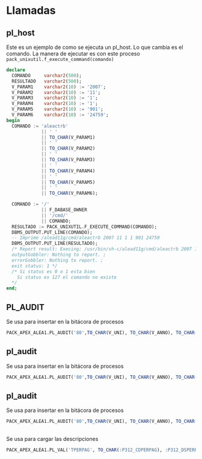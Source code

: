 # Llamadas

## pl_host
Este es un ejemplo de como se ejecuta un pl_host.
Lo que cambia es el comando.
La manera de ejecutar es con este proceso
`pack_unixutil.f_execute_command(comando)`
```sql
declare
  COMANDO     varchar2(500);
  RESULTADO   varchar2(500);
  V_PARAM1    varchar2(10) := '2007';
  V_PARAM2    varchar2(10) := '11';
  V_PARAM3    varchar2(10) := '1';
  V_PARAM4    varchar2(10) := '1';
  V_PARAM5    varchar2(10) := '901';
  V_PARAM6    varchar2(10) := '24759';
begin
  COMANDO := 'aleactrb'
             || ' '
             || TO_CHAR(V_PARAM1)
             || ' '
             || TO_CHAR(V_PARAM2)
             || ' '
             || TO_CHAR(V_PARAM3)
             || ' '
             || TO_CHAR(V_PARAM4)
             || ' '
             || TO_CHAR(V_PARAM5)
             || ' '
             || TO_CHAR(V_PARAM6);

  COMANDO := '/'
             || F_DABASE_OWNER
             || '/cmd/'
             || COMANDO;
  RESULTADO := PACK_UNIXUTIL.F_EXECUTE_COMMAND(COMANDO);
  DBMS_OUTPUT.PUT_LINE(COMANDO);
  -- Imprime /alead11g/cmd/aleactrb 2007 11 1 1 901 24759
  DBMS_OUTPUT.PUT_LINE(RESULTADO);
  /* Report result: Execing: /usr/bin/sh-c/alead11g/cmd/aleactrb 2007 11 1 1 901 24759  ** 
  outputGobbler: Nothing to report. ;
  errorGobbler: Nothing to report. ;
  exit status: 1 */
  /* Si status es 0 o 1 esta bien
    Si status es 127 el comando no existe
  */
end;
```

## PL_AUDIT
Se usa para insertar en la bitácora de procesos
```sql
PACK_APEX_ALEA1.PL_AUDIT('80',TO_CHAR(V_UNI), TO_CHAR(V_ANNO), TO_CHAR(V_NMORDCHE),'','',''); 
```

## pl_audit
Se usa para insertar en la bitácora de procesos
```sql
PACK_APEX_ALEA1.PL_AUDIT('80',TO_CHAR(V_UNI), TO_CHAR(V_ANNO), TO_CHAR(V_NMORDCHE),'','',''); 
```

## pl_audit
Se usa para insertar en la bitácora de procesos
```sql
PACK_APEX_ALEA1.PL_AUDIT('80',TO_CHAR(V_UNI), TO_CHAR(V_ANNO), TO_CHAR(V_NMORDCHE),'','',''); 
```

##
Se usa para cargar las descripciones
```sql
PACK_APEX_ALEA1.PL_VAL('TPERPAG', TO_CHAR(:P312_CDPERPAG), :P312_DSPERPAG, 'VNS');
```

